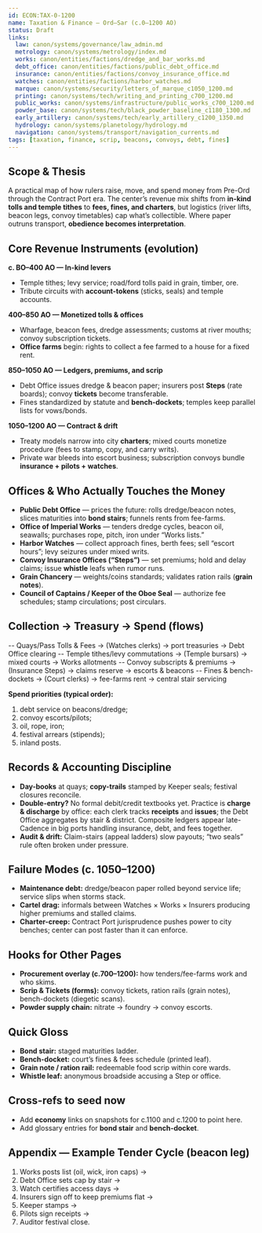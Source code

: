 ```yaml
---
id: ECON:TAX-0-1200
name: Taxation & Finance — Ord–Sar (c.0–1200 AO)
status: Draft
links:
  law: canon/systems/governance/law_admin.md
  metrology: canon/systems/metrology/index.md
  works: canon/entities/factions/dredge_and_bar_works.md
  debt_office: canon/entities/factions/public_debt_office.md
  insurance: canon/entities/factions/convoy_insurance_office.md
  watches: canon/entities/factions/harbor_watches.md
  marque: canon/systems/security/letters_of_marque_c1050_1200.md
  printing: canon/systems/tech/writing_and_printing_c700_1200.md
  public_works: canon/systems/infrastructure/public_works_c700_1200.md
  powder_base: canon/systems/tech/black_powder_baseline_c1180_1300.md
  early_artillery: canon/systems/tech/early_artillery_c1200_1350.md
  hydrology: canon/systems/planetology/hydrology.md
  navigation: canon/systems/transport/navigation_currents.md
tags: [taxation, finance, scrip, beacons, convoys, debt, fines]
---
```


## Scope & Thesis
A practical map of how rulers raise, move, and spend money from Pre-Ord through the Contract Port era. The center’s revenue mix shifts from **in-kind tolls and temple tithes** to **fees, fines, and charters**, but logistics (river lifts, beacon legs, convoy timetables) cap what’s collectible. Where paper outruns transport, **obedience becomes interpretation**.

## Core Revenue Instruments (evolution)

**c. BO–400 AO — In-kind levers**
- Temple tithes; levy service; road/ford tolls paid in grain, timber, ore.
- Tribute circuits with **account-tokens** (sticks, seals) and temple accounts.

**400–850 AO — Monetized tolls & offices**
- Wharfage, beacon fees, dredge assessments; customs at river mouths; convoy subscription tickets.
- **Office farms** begin: rights to collect a fee farmed to a house for a fixed rent.

**850–1050 AO — Ledgers, premiums, and scrip**
- Debt Office issues dredge & beacon paper; insurers post **Steps** (rate boards); convoy **tickets** become transferable.
- Fines standardized by statute and **bench-dockets**; temples keep parallel lists for vows/bonds.

**1050–1200 AO — Contract & drift**
- Treaty models narrow into city **charters**; mixed courts monetize procedure (fees to stamp, copy, and carry writs).
- Private war bleeds into escort business; subscription convoys bundle **insurance + pilots + watches**.

## Offices & Who Actually Touches the Money
- **Public Debt Office** — prices the future: rolls dredge/beacon notes, slices maturities into **bond stairs**; funnels rents from fee-farms.
- **Office of Imperial Works** — tenders dredge cycles, beacon oil, seawalls; purchases rope, pitch, iron under “Works lists.”
- **Harbor Watches** — collect approach fines, berth fees; sell “escort hours”; levy seizures under mixed writs.
- **Convoy Insurance Offices (“Steps”)** — set premiums; hold and delay claims; issue **whistle** leafs when rumor runs.
- **Grain Chancery** — weights/coins standards; validates ration rails (**grain notes**).
- **Council of Captains / Keeper of the Oboe Seal** — authorize fee schedules; stamp circulations; post circulars.

## Collection → Treasury → Spend (flows)
-- Quays/Pass Tolls & Fees → (Watches clerks) → port treasuries → Debt Office clearing
-- Temple tithes/levy commutations → (Temple bursars) → mixed courts → Works allotments
-- Convoy subscripts & premiums → (Insurance Steps) → claims reserve → escorts & beacons
-- Fines & bench-dockets → (Court clerks) → fee-farms rent → central stair servicing

**Spend priorities (typical order):** 
1) debt service on beacons/dredge; 
2) convoy escorts/pilots; 
3) oil, rope, iron; 
4) festival arrears (stipends); 
5) inland posts.

## Records & Accounting Discipline
- **Day-books** at quays; **copy-trails** stamped by Keeper seals; festival closures reconcile.
- **Double-entry?** No formal debit/credit textbooks yet. Practice is **charge & discharge** by office: each clerk tracks **receipts** and **issues**; the Debt Office aggregates by stair & district. Composite ledgers appear late-Cadence in big ports handling insurance, debt, and fees together.
- **Audit & drift:** Claim-stairs (appeal ladders) slow payouts; “two seals” rule often broken under pressure.

## Failure Modes (c. 1050–1200)
- **Maintenance debt:** dredge/beacon paper rolled beyond service life; service slips when storms stack.
- **Cartel drag:** informals between Watches × Works × Insurers producing higher premiums and stalled claims.
- **Charter-creep:** Contract Port jurisprudence pushes power to city benches; center can post faster than it can enforce.

## Hooks for Other Pages
- **Procurement overlay (c.700–1200):** how tenders/fee-farms work and who skims.
- **Scrip & Tickets (forms):** convoy tickets, ration rails (grain notes), bench-dockets (diegetic scans).
- **Powder supply chain:** nitrate → foundry → convoy escorts.

## Quick Gloss
- **Bond stair:** staged maturities ladder.
- **Bench-docket:** court’s fines & fees schedule (printed leaf).
- **Grain note / ration rail:** redeemable food scrip within core wards.
- **Whistle leaf:** anonymous broadside accusing a Step or office.

## Cross-refs to seed now
- Add **economy** links on snapshots for c.1100 and c.1200 to point here.
- Add glossary entries for **bond stair** and **bench-docket**.

## Appendix — Example Tender Cycle (beacon leg)
1) Works posts list (oil, wick, iron caps) →
2) Debt Office sets cap by stair → 
3) Watch certifies access days → 
4) Insurers sign off to keep premiums flat → 
5) Keeper stamps → 
6) Pilots sign receipts → 
7) Auditor festival close.
